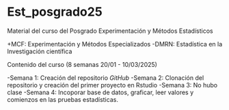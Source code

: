 # Est_posgrado25
Material del curso del Posgrado Experimentación y Métodos Estadísticos

+MCF: Experimentación y Métodos Especializados
-DMRN: Estadística en la Investigación científica

Contenido del curso (8 semanas 20/01 - 10/03/2025)

-Semana 1: Creación del repositorio *GitHub*
-Semana 2: Clonación del repositorio y creación del primer proyecto en Rstudio
-Semana 3: No hubo clase
-Semana 4: Incoporar base de datos, graficar, leer valores y comienzos en las pruebas estadísticas.